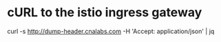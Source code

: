 # cURL to the istio ingress gateway

curl -s http://dump-header.cnalabs.com -H 'Accept: application/json' | jq

